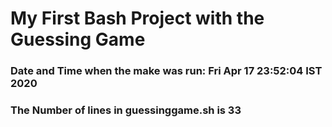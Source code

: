 # My First Bash Project with the Guessing Game 
### Date and Time when the make was run: Fri Apr 17 23:52:04 IST 2020
### The Number of lines in guessinggame.sh is 33
